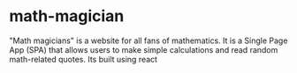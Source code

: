 # math-magician
"Math magicians" is a website for all fans of mathematics. It is a Single Page App (SPA) that allows users to make simple calculations and read random math-related  quotes. Its built using react
